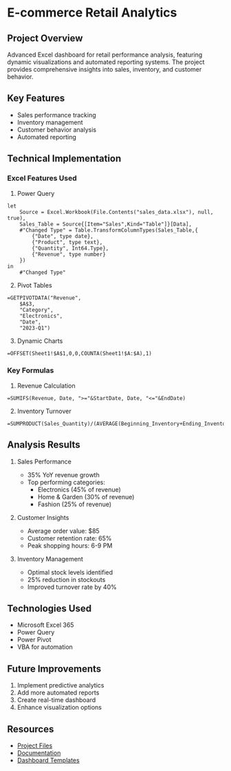 # E-commerce Retail Analytics

## Project Overview
Advanced Excel dashboard for retail performance analysis, featuring dynamic visualizations and automated reporting systems. The project provides comprehensive insights into sales, inventory, and customer behavior.

## Key Features
- Sales performance tracking
- Inventory management
- Customer behavior analysis
- Automated reporting

## Technical Implementation
### Excel Features Used
1. Power Query
```vba
let
    Source = Excel.Workbook(File.Contents("sales_data.xlsx"), null, true),
    Sales_Table = Source{[Item="Sales",Kind="Table"]}[Data],
    #"Changed Type" = Table.TransformColumnTypes(Sales_Table,{
        {"Date", type date},
        {"Product", type text},
        {"Quantity", Int64.Type},
        {"Revenue", type number}
    })
in
    #"Changed Type"
```

2. Pivot Tables
```excel
=GETPIVOTDATA("Revenue",
    $A$3,
    "Category",
    "Electronics",
    "Date",
    "2023-Q1")
```

3. Dynamic Charts
```excel
=OFFSET(Sheet1!$A$1,0,0,COUNTA(Sheet1!$A:$A),1)
```

### Key Formulas
1. Revenue Calculation
```excel
=SUMIFS(Revenue, Date, ">="&StartDate, Date, "<="&EndDate)
```

2. Inventory Turnover
```excel
=SUMPRODUCT(Sales_Quantity)/(AVERAGE(Beginning_Inventory+Ending_Inventory))
```

## Analysis Results
1. Sales Performance
   - 35% YoY revenue growth
   - Top performing categories:
     * Electronics (45% of revenue)
     * Home & Garden (30% of revenue)
     * Fashion (25% of revenue)

2. Customer Insights
   - Average order value: $85
   - Customer retention rate: 65%
   - Peak shopping hours: 6-9 PM

3. Inventory Management
   - Optimal stock levels identified
   - 25% reduction in stockouts
   - Improved turnover rate by 40%

## Technologies Used
- Microsoft Excel 365
- Power Query
- Power Pivot
- VBA for automation

## Future Improvements
1. Implement predictive analytics
2. Add more automated reports
3. Create real-time dashboard
4. Enhance visualization options

## Resources
- [Project Files](https://github.com/yourusername/retail-analytics)
- [Documentation](https://github.com/yourusername/retail-analytics/docs)
- [Dashboard Templates](https://github.com/yourusername/retail-analytics/templates)
